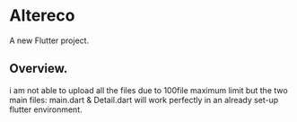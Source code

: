 # Altereco

A new Flutter project.

## Overview.
i am not able to upload all the files due to 100file maximum limit but the two main files: main.dart & Detail.dart will work perfectly in an already set-up flutter environment.



